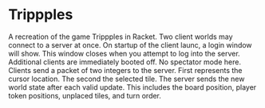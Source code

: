 # Trippples
 A recreation of the game Trippples in Racket.
 Two client worlds may connect to a server at once.
 On startup of the client launc, a login window will show.
 This window closes when you attempt to log into the server.
 Additional clients are immediately booted off. No spectator mode here.
 Clients send a packet of two integers to the server.
 First represents the cursor location. The second the selected tile.
 The server sends the new world state after each valid update.
 This includes the board position, player token positions, unplaced tiles, and turn order.